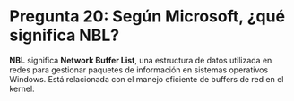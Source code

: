 # Pregunta 20: Según Microsoft, ¿qué significa NBL?

**NBL** significa **Network Buffer List**, una estructura de datos utilizada en redes para gestionar paquetes de información en sistemas operativos Windows. Está relacionada con el manejo eficiente de buffers de red en el kernel.  